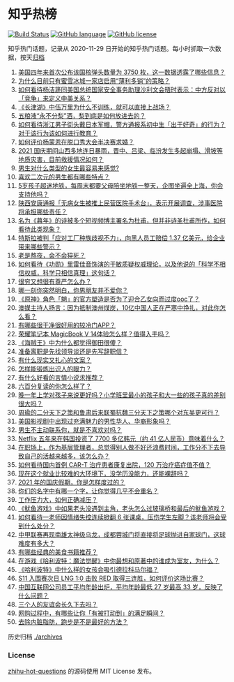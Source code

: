 # 知乎热榜
[![Build Status](https://github.com/ToWeLong/zhihu-hot-questions/workflows/CI/badge.svg)](https://github.com/ToWeLong/zhihu-hot-questions/actions)
[![GitHub language](https://img.shields.io/badge/language-golang-orange.svg)](https://golang.org/)
[![GitHub license](https://img.shields.io/github/license/ToWeLong/zhihu-hot-questions)](https://github.com/ToWeLong/zhihu-hot-questions/blob/main/LICENSE)

知乎热门话题，记录从 2020-11-29 日开始的知乎热门话题。每小时抓取一次数据，按天[归档](./archives)

<!-- BEGIN -->

1. [美国四年来首次公布该国核弹头数量为 3750 枚，这一数据透露了哪些信息？](https://www.zhihu.com/question/490840493)
1. [为什么目前只有蜜雪冰城一家店启用“薄利多销”的策略？](https://www.zhihu.com/question/469087818)
1. [如何看待杨洁篪同美国总统国家安全事务助理沙利文会晤时表示：中方反对以「竞争」来定义中美关系？](https://www.zhihu.com/question/490971129)
1. [《长津湖》中伍万里为什么不训练，就可以直接上战场？](https://www.zhihu.com/question/490297947)
1. [五粮液“永不分梨”酒，梨到底是如何放进去的？](https://www.zhihu.com/question/485979041)
1. [如何看待浙江男子街头戴日本军帽，警方通报系初中生「出于好奇」的行为？对于该行为该如何进行教育？](https://www.zhihu.com/question/490855500)
1. [如何评价杨蒙恩在脱口秀大会半决赛求婚？](https://www.zhihu.com/question/490937022)
1. [2021 国庆期间山西多地连日暴雨，晋中、吕梁、临汾发生多起崩塌、滑坡等地质灾害，目前救援情况如何？](https://www.zhihu.com/question/490988349)
1. [男生对什么类型的女生最容易来感觉?](https://www.zhihu.com/question/331040438)
1. [喜欢二次元的男生都有哪些特点？](https://www.zhihu.com/question/443576869)
1. [5岁孩子超迷地铁，每周末都要父母陪坐地铁一整天，企图坐遍全上海，你会支持他吗？](https://www.zhihu.com/question/484372748)
1. [陕西安康通报「无病女生被推上民营医院手术台」，表示开展调查，涉事医院将承担哪些责任？](https://www.zhihu.com/question/490984433)
1. [名为《暮年》的诗被多个短视频博主署名为杜甫，但并非诗圣杜甫所作，如何看待此类现象？](https://www.zhihu.com/question/490863476)
1. [特斯拉被判「应对工厂种族歧视不力」，向黑人员工赔偿 1.37 亿美元，给企业带来哪些警示？](https://www.zhihu.com/question/490722299)
1. [老是熬夜，会不会猝死？](https://www.zhihu.com/question/482385790)
1. [如何看待《功勋》里雷佳音饰演的于敏质疑权威理论，以及他说的「科学不相信权威，科学只相信真理」这句话？](https://www.zhihu.com/question/490133283)
1. [很穷又想很有尊严怎么办？](https://www.zhihu.com/question/485657993)
1. [哪一刻你突然明白，你男朋友并不爱你？](https://www.zhihu.com/question/477839494)
1. [《原神》角色「魈」的官方塑造是否为了迎合乙女向而过度ooc了？](https://www.zhihu.com/question/490393624)
1. [澳媒主持人扬言：因为抵制澳州煤炭，10亿中国人正在严寒中挣扎，对此你怎么看？](https://www.zhihu.com/question/436545914)
1. [有哪些很干净很好用的较冷门APP？](https://www.zhihu.com/question/43229528)
1. [荣耀笔记本 MagicBook V 14体验怎么样？值得入手吗？](https://www.zhihu.com/question/489926639)
1. [《海贼王》中为什么都觉得御田很傻？](https://www.zhihu.com/question/488099012)
1. [准备离职是先找领导谈还是先写辞职信？](https://www.zhihu.com/question/489303548)
1. [有什么现实又扎心的文案？](https://www.zhihu.com/question/480869025)
1. [怎样能锻炼出识人的眼力？](https://www.zhihu.com/question/488106877)
1. [有什么好看的言情小说求推荐？](https://www.zhihu.com/question/482569308)
1. [六百分复读的你怎么样了？](https://www.zhihu.com/question/490362444)
1. [晚一年上学对孩子来说更好吗？小学班里最小的孩子和大一些的孩子真的差别很大吗？](https://www.zhihu.com/question/489318841)
1. [周瑜的二分天下之策和鲁肃后来联蜀抗魏三分天下之策哪个对东吴更可行？](https://www.zhihu.com/question/490169352)
1. [美国影视剧中出现过充满魅力的男性华人、华裔形象吗？](https://www.zhihu.com/question/486092829)
1. [男生不主动联系你，就是不喜欢对吗？](https://www.zhihu.com/question/307915486)
1. [Netflix 五年来在韩国投资了 7700 多亿韩元（约 41 亿人民币）意味着什么？](https://www.zhihu.com/question/489919262)
1. [在职场上，作为基层管理者，总觉得别人做不好还浪费时间，工作分不下去导致自己的活越来越多，该怎么办？](https://www.zhihu.com/question/479179948)
1. [如何看待国内首例 CAR-T 治疗患者康复出院，120 万治疗癌症值不值？](https://www.zhihu.com/question/484968084)
1. [现在这个就业比较难的大环境下，没学历没能力，还能裸辞吗？](https://www.zhihu.com/question/489212434)
1. [2021 年的国庆假期，你是怎样度过的？](https://www.zhihu.com/question/490817780)
1. [你们的名字中有哪一个字，让你觉得几乎不会重名？](https://www.zhihu.com/question/394908564)
1. [工作压力大，如何正确减压？](https://www.zhihu.com/question/486000010)
1. [《鱿鱼游戏》中如果老头没遇到主角，老头怎么过玻璃桥和最后的鱿鱼游戏？](https://www.zhihu.com/question/489662099)
1. [如何看待一老师因情绪失控连续掀翻 6 张课桌，压伤学生左脚？该老师将会受到什么处分？](https://www.zhihu.com/question/490837719)
1. [中甲联赛再现南雄太神级乌龙，成都蓉城门将直接将足球抛进自家球门，这球难度有多大？](https://www.zhihu.com/question/490768292)
1. [有哪些经典的美食书籍推荐？](https://www.zhihu.com/question/486292641)
1. [在游戏《哈利波特：魔法觉醒》中你最想和原著中的谁成为室友，为什么？](https://www.zhihu.com/question/485705375)
1. [《哈利波特》中什么样的女孩会吸引德拉科马尔福？](https://www.zhihu.com/question/430428092)
1. [S11 入围赛次日 LNG 1:0 击败 RED 取得三连胜，如何评价这场比赛？](https://www.zhihu.com/question/490920170)
1. [中国互联网公司员工平均年龄出炉，平均年龄最低 27 岁最高 33 岁，反映了什么问题？](https://www.zhihu.com/question/490839986)
1. [三个人的友谊会长久下去吗？](https://www.zhihu.com/question/484042666)
1. [网购过程中，有哪些让你「有被打动到」的满足瞬间？](https://www.zhihu.com/question/490477634)
1. [去除内脏脂肪，跑步是不是最好的方法？](https://www.zhihu.com/question/427095682)

<!-- END -->

历史归档 [./archives](./archives)


### License
[zhihu-hot-questions](https://github.com/towelong/zhihu-hot-questions) 的源码使用 MIT License 发布。